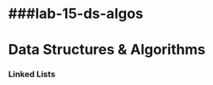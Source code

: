 ###lab-15-ds-algos
======
# Data Structures & Algorithms

### Linked Lists

<paragraph about project here>
